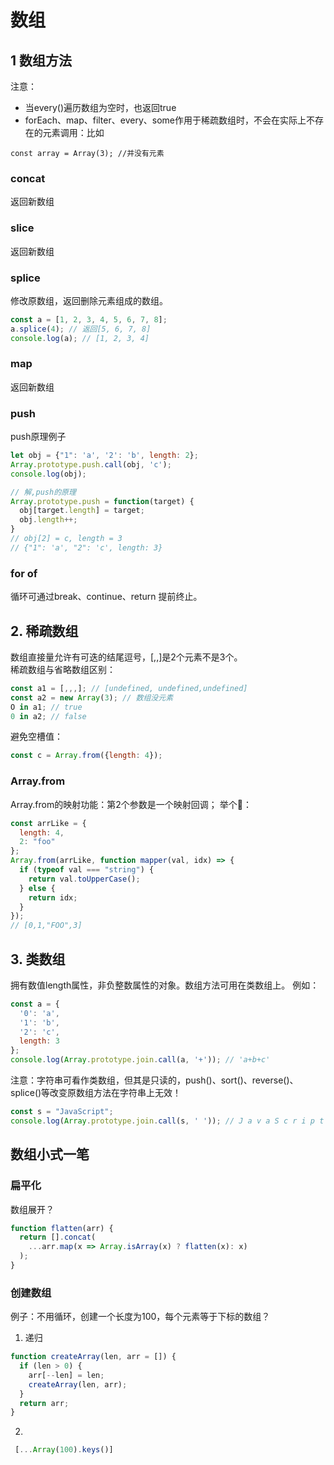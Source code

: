 # 数组
## 1 数组方法
注意：
* 当every()遍历数组为空时，也返回true
* forEach、map、filter、every、some作用于稀疏数组时，不会在实际上不存在的元素调用：比如
```
const array = Array(3); //并没有元素
```

### concat
返回新数组
### slice
返回新数组
### splice
修改原数组，返回删除元素组成的数组。
```js
const a = [1, 2, 3, 4, 5, 6, 7, 8];
a.splice(4); // 返回[5, 6, 7, 8]
console.log(a); // [1, 2, 3, 4]
```
### map
返回新数组

### push
push原理例子
```js
let obj = {"1": 'a', '2': 'b', length: 2};
Array.prototype.push.call(obj, 'c');
console.log(obj); 

// 解,push的原理
Array.prototype.push = function(target) {
  obj[target.length] = target;
  obj.length++;
}
// obj[2] = c, length = 3
// {"1": 'a', "2": 'c', length: 3}
```

### for of
循环可通过break、continue、return 提前终止。



## 2. 稀疏数组
数组直接量允许有可迭的结尾逗号，[,,]是2个元素不是3个。  
稀疏数组与省略数组区别：
```js
const a1 = [,,,]; // [undefined, undefined,undefined]
const a2 = new Array(3); // 数组没元素
O in a1; // true
0 in a2; // false
```
避免空槽值：
```js
const c = Array.from({length: 4});
```

### Array.from
Array.from的映射功能：第2个参数是一个映射回调；
举个🌰：
```js
const arrLike = {
  length: 4,
  2: "foo"
};
Array.from(arrLike, function mapper(val, idx) => {
  if (typeof val === "string") {
    return val.toUpperCase();
  } else {
    return idx;
  }
});
// [0,1,"FOO",3]
```

## 3. 类数组
拥有数值length属性，非负整数属性的对象。数组方法可用在类数组上。
例如：
```js
const a = {
  '0': 'a',
  '1': 'b',
  '2': 'c',
  length: 3
};
console.log(Array.prototype.join.call(a, '+')); // 'a+b+c' 
```
注意：字符串可看作类数组，但其是只读的，push()、sort()、reverse()、splice()等改变原数组方法在字符串上无效！
```js
const s = "JavaScript";
console.log(Array.prototype.join.call(s, ' ')); // J a v a S c r i p t
```

## 数组小式一笔
### 扁平化
数组展开？
```js
function flatten(arr) {
  return [].concat(
    ...arr.map(x => Array.isArray(x) ? flatten(x): x)
  );
}
```

### 创建数组
例子：不用循环，创建一个长度为100，每个元素等于下标的数组？
1. 递归
```js
function createArray(len, arr = []) {
  if (len > 0) {
    arr[--len] = len;
    createArray(len, arr);
  }
  return arr;
}
```
2. 
```js
 [...Array(100).keys()]
```